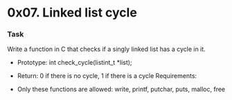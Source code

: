 # 0x07. Linked list cycle

### Task

Write a function in C that checks if a singly linked list has a cycle in it.

* Prototype: int check_cycle(listint_t *list);
* Return: 0 if there is no cycle, 1 if there is a cycle
Requirements:

* Only these functions are allowed: write, printf, putchar, puts, malloc, free
